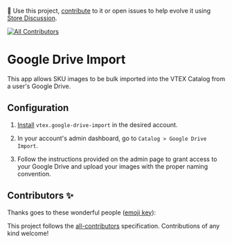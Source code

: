 📢 Use this project, [contribute](https://github.com/vtex-apps/google-drive-import) to it or open issues to help evolve it using [Store Discussion](https://github.com/vtex-apps/store-discussion).

<!-- ALL-CONTRIBUTORS-BADGE:START - Do not remove or modify this section -->

[![All Contributors](https://img.shields.io/badge/all_contributors-0-orange.svg?style=flat-square)](#contributors-)

<!-- ALL-CONTRIBUTORS-BADGE:END -->

# Google Drive Import

This app allows SKU images to be bulk imported into the VTEX Catalog from a user's Google Drive.

## Configuration

1. [Install](https://vtex.io/docs/recipes/store/installing-an-app) `vtex.google-drive-import` in the desired account.

2. In your account's admin dashboard, go to `Catalog > Google Drive Import`.

3. Follow the instructions provided on the admin page to grant access to your Google Drive and upload your images with the proper naming convention.

## Contributors ✨

Thanks goes to these wonderful people ([emoji key](https://allcontributors.org/docs/en/emoji-key)):

<!-- ALL-CONTRIBUTORS-LIST:START - Do not remove or modify this section -->
<!-- prettier-ignore-start -->
<!-- markdownlint-disable -->
<!-- markdownlint-enable -->
<!-- prettier-ignore-end -->

<!-- ALL-CONTRIBUTORS-LIST:END -->

This project follows the [all-contributors](https://github.com/all-contributors/all-contributors) specification. Contributions of any kind welcome!
